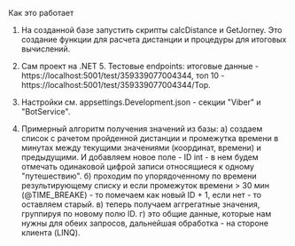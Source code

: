 Как это работает

1. На созданной базе запустить скрипты calcDistance и GetJorney. Это создание функции для расчета дистанции и процедуры для итоговых вычислений.

2. Сам проект на .NET 5. 
Тестовые endpoints:
итоговые данные - https://localhost:5001/test/359339077004344,
топ 10 - https://localhost:5001/test/359339077004344/Top.

3. Настройки см. appsettings.Development.json - секции "Viber" и "BotService".

4. Примерный алгоритм получения значений из базы:
а) создаем список с рачетом пройденной дистанции и промежутка времени в минутах между текущими значениями (координат, времени) и предыдущими. 
   И добавляем новое поле - ID int - в нем будем отмечать одинаковой цифрой записи относящиеся к одному "путешествию".
б) проходим по упорядоченному по времени результирующему списку и если промежуток времени > 30 мин (@TIME_BREAKE) - то помечаем как новый ID + 1, 
   если нет - то оставляем старый.
в) теперь получаем аггрегатные значения, группируя по новому полю ID.
г) это общие данные, которые нам нужны для обеих запросов, дальнейшая обработка - на стороне клиента (LINQ).


